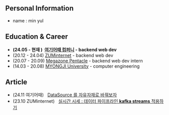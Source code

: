 ## Personal Information
- name : min yul

## Education & Career 
- **(24.05&nbsp;-&nbsp;현재&nbsp;) &nbsp;[여기어때 컴퍼니](https://gccompany.co.kr/) - backend web dev**
- (20.12 - 24.04) [ZUMinternet](https://zum.com/) - backend web dev
- (20.07 - 20.09) [Megazone Pentacle](https://www.pentacle.co.kr/#MAIN) - backend web dev intern
- (14.03 - 20.08) [MYONGJI University](https://www.mju.ac.kr/sites/mjukr/intro/intro.html) - computer engineering

## Article
- (24.11 여기어때) &nbsp; [DataSource 를 자유자재로 바꿔보자](https://albbloomer.github.io)
- (23.10 ZUMinternet) &nbsp; [실시간 시세 : 데이터 파이프라인 **kafka streams** 적용하기](https://albbloomer.github.io/kafkastreams20231202/)
